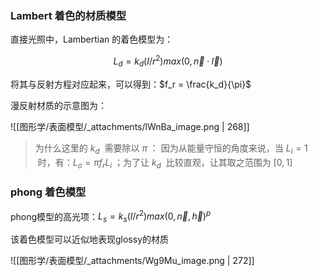 
### Lambert 着色的材质模型
直接光照中，Lambertian 的着色模型为：

$$L_d = k_d(I/r^2)max(0, \vec{n}\cdot\vec{l})$$

将其与反射方程对应起来，可以得到：$f_r = \frac{k_d}{\pi}$ 

漫反射材质的示意图为：

![[图形学/表面模型/_attachments/lWnBa_image.png | 268]]

> 为什么这里的 $k_d$  需要除以 $\pi$ ：
> 因为从能量守恒的角度来说，当 $L_i = 1$  时，有：$L_o = \pi f_r L_i$ ；为了让 $k_d$  比较直观，让其取之范围为 $[0,1]$ 



### phong 着色模型

phong模型的高光项：$L_s = k_s(I/r^2)max(0, \vec{n}, \vec{h})^{p}$  

该着色模型可以近似地表现glossy的材质

![[图形学/表面模型/_attachments/Wg9Mu_image.png | 272]]

